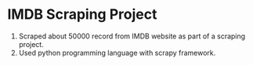 # IMDB Scraping Project
1. Scraped about 50000 record from IMDB website as part of a scraping project.
2. Used python programming language with scrapy framework.
